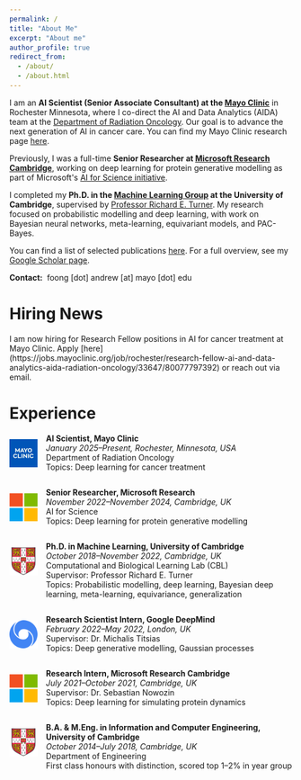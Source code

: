 ```yaml
---
permalink: /
title: "About Me"
excerpt: "About me"
author_profile: true
redirect_from:
  - /about/
  - /about.html
---
```


I am an **AI Scientist (Senior Associate Consultant) at the [Mayo Clinic](https://www.mayoclinic.org/)** in Rochester Minnesota, where I co-direct the AI and Data Analytics (AIDA) team at the [Department of Radiation Oncology](https://www.mayoclinic.org/departments-centers/radiation-oncology/home/orc-20188588).
Our goal is to advance the next generation of AI in cancer care.
You can find my Mayo Clinic research page [here](https://www.mayo.edu/research/faculty/foong-andrew-ph-d/bio-20583559).

Previously, I was a full-time **Senior Researcher at [Microsoft Research Cambridge](https://www.microsoft.com/en-us/research/lab/microsoft-research-cambridge/)**, working on deep learning for protein generative modelling as part of Microsoft's [AI for Science initiative](https://www.microsoft.com/en-us/research/lab/microsoft-research-ai4science/).

I completed my **Ph.D. in the [Machine Learning Group](https://cbl.eng.cam.ac.uk) at the University of Cambridge**, supervised by [Professor Richard E. Turner](https://rich-turner-group.github.io). My research focused on probabilistic modelling and deep learning, with work on Bayesian neural networks, meta-learning, equivariant models, and PAC-Bayes.

You can find a list of selected publications [here](./publications.md). For a full overview, see my [Google Scholar page](https://scholar.google.com/citations?user=2UOjgIUAAAAJ&hl=en).

**Contact:**&nbsp;<span class="email"> foong [dot] andrew [at] mayo [dot] edu</span>


<h1>Hiring News</h1>
I am now hiring for Research Fellow positions in AI for cancer treatment at Mayo Clinic. Apply [here](https://jobs.mayoclinic.org/job/rochester/research-fellow-ai-and-data-analytics-aida-radiation-oncology/33647/80077797392) or reach out via email.

<h1>Experience</h1>

<div style="display: flex; align-items: flex-start; margin-bottom: 1em;">
  <img src="../assets/mayo_clinic_logo.jpeg" alt="Mayo Clinic logo"
       style="width: 50px; height: 50px; margin-right: 15px; flex-shrink: 0; vertical-align: top; margin-top: 10px;" />
  <div style="margin-top: 0;">
    <p style="margin-top: 0;">
      <strong>AI Scientist, Mayo Clinic</strong><br/>
      <em>January 2025–Present, Rochester, Minnesota, USA</em><br/>
      Department of Radiation Oncology<br/>
      Topics: Deep learning for cancer treatment
    </p>
  </div>
</div>

<div style="display: flex; align-items: flex-start; margin-bottom: 1em;">
  <img src="../assets/msr.jpeg" alt="Microsoft logo"
       style="width: 50px; height: 50px; margin-right: 15px; flex-shrink: 0; vertical-align: top; margin-top: 10px;" />
  <div style="margin-top: 0;">
    <p style="margin-top: 0;">
      <strong>Senior Researcher, Microsoft Research</strong><br/>
      <em>November 2022–November 2024, Cambridge, UK</em><br/>
      AI for Science<br/>
      Topics: Deep learning for protein generative modelling
    </p>
  </div>
</div>

<div style="display: flex; align-items: flex-start; margin-bottom: 1em;">
  <img src="../assets/camlogo.png" alt="University of Cambridge logo"
       style="width: 50px; height: 50px; margin-right: 15px; flex-shrink: 0; vertical-align: top; margin-top: 10px;" />
  <div style="margin-top: 0;">
    <p style="margin-top: 0;">
      <strong>Ph.D. in Machine Learning, University of Cambridge</strong><br/>
      <em>October 2018–November 2022, Cambridge, UK</em><br/>
      Computational and Biological Learning Lab (CBL)<br/>
      Supervisor: Professor Richard E. Turner<br/>
      Topics: Probabilistic modelling, deep learning, Bayesian deep learning, meta-learning, equivariance, generalization 
    </p>
  </div>
</div>

<div style="display: flex; align-items: flex-start; margin-bottom: 1em;">
  <img src="../assets/deepmind.png" alt="DeepMind logo"
       style="width: 50px; height: 50px; margin-right: 15px; flex-shrink: 0; vertical-align: top; margin-top: 10px;" />
  <div style="margin-top: 0;">
    <p style="margin-top: 0;">
      <strong>Research Scientist Intern, Google DeepMind</strong><br/>
      <em>February 2022–May 2022, London, UK</em><br/>
      Supervisor: Dr. Michalis Titsias<br/>
      Topics: Deep generative modelling, Gaussian processes
    </p>
  </div>
</div>

<div style="display: flex; align-items: flex-start; margin-bottom: 1em;">
  <img src="../assets/msr.jpeg" alt="Microsoft logo"
       style="width: 50px; height: 50px; margin-right: 15px; flex-shrink: 0; vertical-align: top; margin-top: 10px;" />
  <div style="margin-top: 0;">
    <p style="margin-top: 0;">
      <strong>Research Intern, Microsoft Research Cambridge</strong><br/>
      <em>July 2021–October 2021, Cambridge, UK</em><br/>
      Supervisor: Dr. Sebastian Nowozin<br/>
      Topics: Deep learning for simulating protein dynamics
    </p>
  </div>
</div>

<div style="display: flex; align-items: flex-start; margin-bottom: 1em;">
  <img src="../assets/camlogo.png" alt="University of Cambridge logo"
       style="width: 50px; height: 50px; margin-right: 15px; flex-shrink: 0; vertical-align: top; margin-top: 10px;" />
  <div style="margin-top: 0;">
    <p style="margin-top: 0;">
      <strong>B.A. & M.Eng. in Information and Computer Engineering, University of Cambridge</strong><br/>
      <em>October 2014–July 2018, Cambridge, UK</em><br/>
      Department of Engineering<br/>
      First class honours with distinction, scored top 1–2% in year group
    </p>
  </div>
</div>
